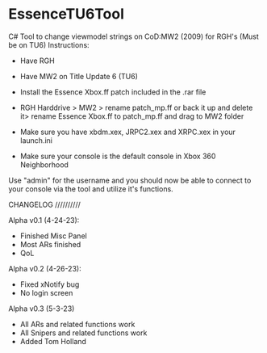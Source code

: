 # EssenceTU6Tool
C# Tool to change viewmodel strings on CoD:MW2 (2009) for RGH's (Must be on TU6)
Instructions:
- Have RGH
- Have MW2 on Title Update 6 (TU6)
- Install the Essence Xbox.ff patch included in the .rar file
- RGH Harddrive > MW2 > rename patch_mp.ff or back it up and delete it> rename Essence Xbox.ff 
to patch_mp.ff and drag to MW2 folder

- Make sure you have xbdm.xex, JRPC2.xex and XRPC.xex in your launch.ini
- Make sure your console is the default console in Xbox 360 Neighborhood

Use "admin" for the username and you should now be able to connect to your console via the tool
and utilize it's functions.

CHANGELOG
//////////

Alpha v0.1 (4-24-23):
- Finished Misc Panel
- Most ARs finished
- QoL

Alpha v0.2 (4-26-23):
- Fixed xNotify bug
- No login screen

Alpha v0.3 (5-3-23)
- All ARs and related functions work
- All Snipers and related functions work
- Added Tom Holland
